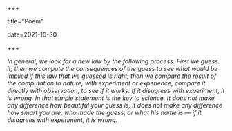 +++

title="Poem"

date=2021-10-30

+++

*In general, we look for a new law by the following process: First we guess it; then we compute the consequences of the guess to see what would be implied if this law that we guessed is right; then we compare the result of the computation to nature, with experiment or experience, compare it directly with observation, to see if it works. If it disagrees with experiment, it is wrong. In that simple statement is the key to science. It does not make any difference how beautiful your guess is, it does not make any difference how smart you are, who made the guess, or what his name is — if it disagrees with experiment, it is wrong.*